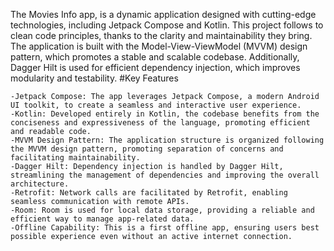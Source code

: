 The Movies Info app, is a dynamic application designed with cutting-edge technologies, including Jetpack Compose and Kotlin. This project follows to clean code principles, thanks to the clarity and maintainability they bring. The application is built with the Model-View-ViewModel (MVVM) design pattern, which promotes a stable and scalable codebase. Additionally, Dagger Hilt is used for efficient dependency injection, which improves modularity and testability.
#Key Features

    -Jetpack Compose: The app leverages Jetpack Compose, a modern Android UI toolkit, to create a seamless and interactive user experience.
    -Kotlin: Developed entirely in Kotlin, the codebase benefits from the conciseness and expressiveness of the language, promoting efficient and readable code.
    -MVVM Design Pattern: The application structure is organized following the MVVM design pattern, promoting separation of concerns and facilitating maintainability.
    -Dagger Hilt: Dependency injection is handled by Dagger Hilt, streamlining the management of dependencies and improving the overall architecture.
    -Retrofit: Network calls are facilitated by Retrofit, enabling seamless communication with remote APIs.
    -Room: Room is used for local data storage, providing a reliable and efficient way to manage app-related data.
    -Offline Capability: This is a first offline app, ensuring users best possible experience even without an active internet connection.

